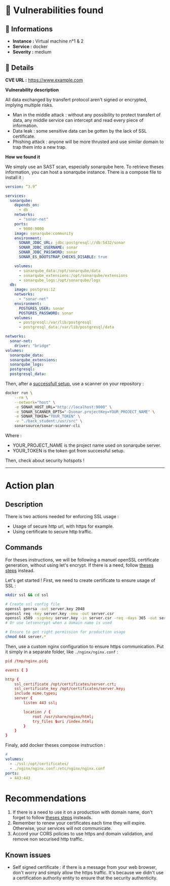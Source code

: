 # 🐛 Vulnerabilities found

## 📖 Informations

- **Instance :** Virtual machine n°1 & 2
- **Service :** docker
- **Severity :** medium

## 🔎 Details

**CVE URL :** https://www.example.com

**Vulnerability description**

All data exchanged by transfert protocol aren't signed or encrypted, implying multiple risks.

- Man in the middle attack : without any possibility to protect transfert of data, any middle service can intercept and read every piece of information.
- Data leak : some sensitive data can be gotten by the lack of SSL certificate.
- Phishing attack : anyone will be more thrusted and use similar domain to trap them into a new trap.

**How we found it**

We simply use an SAST scan, especially sonarqube here.
To retrieve theses information, you can host a sonarqube instance. There is a compose file to install it :

```Yaml
version: “3.9”

services:
  sonarqube:
    depends_on:
      - db
    networks:
      - "sonar-net"
    ports:
      - 9000:9000
    image: sonarqube:community
    environment:
      SONAR_JDBC_URL: jdbc:postgresql://db:5432/sonar
      SONAR_JDBC_USERNAME: sonar
      SONAR_JDBC_PASSWORD: sonar
      SONAR_ES_BOOTSTRAP_CHECKS_DISABLE: true

    volumes:
      - sonarqube_data:/opt/sonarqube/data
      - sonarqube_extensions:/opt/sonarqube/extensions
      - sonarqube_logs:/opt/sonarqube/logs
  db:
    image: postgres:12
    networks:
      - "sonar-net"
    environment:
      POSTGRES_USER: sonar
      POSTGRES_PASSWORD: sonar
    volumes:
      - postgresql:/var/lib/postgresql
      - postgresql_data:/var/lib/postgresql/data

networks:
  sonar-net:
    driver: "bridge"
volumes:
  sonarqube_data:
  sonarqube_extensions:
  sonarqube_logs:
  postgresql:
  postgresql_data:

```

Then, after a [successfull setup](https://docs.sonarsource.com/sonarqube/latest/try-out-sonarqube/#analyzing-a-project), use a scanner on your repository :

```bash
docker run \
    --rm \
    --network="host" \
    -e SONAR_HOST_URL="http://localhost:9000" \
    -e SONAR_SCANNER_OPTS="-Dsonar.projectKey=YOUR_PROJECT_NAME" \
    -e SONAR_TOKEN="YOUR_TOKEN" \
    -v "./back_student:/usr/src" \
    sonarsource/sonar-scanner-cli
```

Where :

- YOUR_PROJECT_NAME is the project name used on sonarqube server.
- YOUR_TOKEN is the token got from successful setup.

Then, check about security hotspots !

---

# Action plan

## Description

There is two actions needed for enforcing SSL usage :

- Usage of secure http url, with https for example.
- Using certificate to secure http traffic.

## Commands

For theses instructions, we will be following a manuel openSSL certificate generation, without using let's encrypt. If there is a need, follow [theses steps](https://phoenixnap.com/kb/letsencrypt-docker) instead.

Let's get started !
First, we need to create certificate to ensure usage of SSL :

```bash
mkdir ssl && cd ssl

# Create ssl config file
openssl genrsa -out server.key 2048
openssl req -key server.key -new -out server.csr
openssl x509 -signkey server.key -in server.csr -req -days 365 -out server.crt
# Or use letsencrypt when a domain name is used

# Ensure to get right permission for production usage
chmod 644 server.*
```

Then, use a custom nginx configuration to ensure https communication. Put it simply in a separate folder, like `./nginx/nginx.conf` :

```conf
pid /tmp/nginx.pid;

events { }

http {
    ssl_certificate /opt/certificates/server.crt;
    ssl_certificate_key /opt/certificates/server.key;
    include mime.types;
    server {
        listen 443 ssl;

        location / {
            root /usr/share/nginx/html;
            try_files $uri /index.html;
        }
    }
}
```

Finaly, add docker theses compose instruction :

```yml
#
volumes:
  - ./ssl:/opt/certificates/
  - ./nginx/nginx.conf:/etc/nginx/nginx.conf
ports:
  - 443:443
```

# Recommendations

1. If there is a need to use it on a production with domain name, don't forget to follow [theses steps](https://phoenixnap.com/kb/letsencrypt-docker) insteads.
2. Remember to renew your certificates each time they will expire. Otherwise, your services will not communicate.
3. Accord your CORS policies to use https and domain validation, and remove non securised http traffic.

## Known issues

- Self signed certificate : if there is a message from your web browser, don't worry and simply allow the https traffic. It's because we didn't use a certification authority entity to ensure that the security authenticity.
